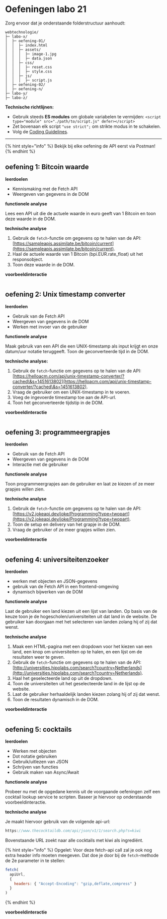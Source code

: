 # Oefeningen labo 21

Zorg ervoor dat je onderstaande folderstructuur aanhoudt:

```
webtechnologie/
├─ labo-x/
│  ├─ oefening-01/
│  │  ├─ index.html
│  │  ├─ assets/
│  │  │  ├─ image-1.jpg
│  │  │  ├─ data.json
│  │  ├─ css/
│  │  │  ├─ reset.css
│  │  │  ├─ style.css
│  │  ├─ js/
│  │  │  ├─ script.js
│  ├─ oefening-02/
│  ├─ oefening-n/
├─ labo-y/
├─ labo-z/
```

**Technische richtlijnen:**

- Gebruik steeds **ES modules** om globale variabelen te vermijden:
  `<script type="module" src="./path/to/script.js" defer></script>`
- Zet bovenaan elk script `"use strict";` om strikte modus in te schakelen.
- Volg de [Coding Guidelines](https://apwt.gitbook.io/webtechnologie/coding-guidelines).

---

{% hint style="info" %}
Bekijk bij elke oefening de API eerst via Postman!
{% endhint %}

## oefening 1: Bitcoin waarde

**leerdoelen**

* Kennismaking met de Fetch API
* Weergeven van gegevens in de DOM

**functionele analyse**

Lees een API uit die de actuele waarde in euro geeft van 1 Bitcoin en toon deze waarde in de DOM.

**technische analyse**

1. Gebruik de `fetch`-functie om gegevens op te halen van de API: [https://sampleapis.assimilate.be/bitcoin/current](https://sampleapis.assimilate.be/bitcoin/current).
2. Haal de actuele waarde van 1 Bitcoin (bpi.EUR.rate\_float) uit het responsobject.
3. Toon deze waarde in de DOM.

**voorbeeldinteractie**

<figure><img src="../../.gitbook/assets/async-apis-oef1.png" alt=""><figcaption></figcaption></figure>

## oefening 2: Unix timestamp converter

**leerdoelen**

* Gebruik van de Fetch API
* Weergeven van gegevens in de DOM
* Werken met invoer van de gebruiker

**functionele analyse**

Maak gebruik van een API die een UNIX-timestamp als input krijgt en onze datum/uur notatie teruggeeft. Toon de geconverteerde tijd in de DOM.

**technische analyse:**

1. Gebruik de `fetch`-functie om gegevens op te halen van de API: [https://helloacm.com/api/unix-timestamp-converter/?cached\&s=1451613802](https://helloacm.com/api/unix-timestamp-converter/?cached\&s=1451613802).
2. Vraag de gebruiker om een UNIX-timestamp in te voeren.
3. Voeg de ingevoerde timestamp toe aan de API-url.
4. Toon het geconverteerde tijdstip in de DOM.

**voorbeeldinteractie**

<figure><img src="../../.gitbook/assets/async-apis-oef2.png" alt=""><figcaption></figcaption></figure>

## oefening 3: programmeergrapjes

**leerdoelen**

* Gebruik van de Fetch API
* Weergeven van gegevens in de DOM
* Interactie met de gebruiker

**functionele analyse**

Toon programmeergrapjes aan de gebruiker en laat ze kiezen of ze meer grapjes willen zien.

**technische analyse**

1. Gebruik de `fetch`-functie om gegevens op te halen van de API: [https://v2.jokeapi.dev/joke/Programming?type=twopart](https://v2.jokeapi.dev/joke/Programming?type=twopart).
2. Toon de setup en delivery van het grapje in de DOM.
3. Vraag de gebruiker of ze meer grapjes willen zien.

**voorbeeldinteractie**

<figure><img src="../../.gitbook/assets/async-apis-oef3.png" alt=""><figcaption></figcaption></figure>

## oefening 4: universiteitenzoeker

**leerdoelen**

* werken met objecten en JSON-gegevens
* gebruik van de Fetch API in een frontend-omgeving
* dynamisch bijwerken van de DOM

**functionele analyse**

Laat de gebruiker een land kiezen uit een lijst van landen. Op basis van de keuze toon je de hogescholen/universiteiten uit dat land in de website. De gebruiker kan doorgaan met het selecteren van landen zolang hij of zij dat wenst.

**technische analyse**

1. Maak een HTML-pagina met een dropdown voor het kiezen van een land, een knop om universiteiten op te halen, en een lijst om de resultaten weer te geven.
2. Gebruik de `fetch`-functie om gegevens op te halen van de API: [http://universities.hipolabs.com/search?country=Netherlands](http://universities.hipolabs.com/search?country=Netherlands).
3. Haal het geselecteerde land op uit de dropdown.
4. Toon de universiteiten uit het geselecteerde land in de lijst op de website.
5. Laat de gebruiker herhaaldelijk landen kiezen zolang hij of zij dat wenst.
6. Toon de resultaten dynamisch in de DOM.

**voorbeeldinteractie**

<figure><img src="../../.gitbook/assets/async-apis-oef4.png" alt=""><figcaption></figcaption></figure>

## oefening 5: cocktails

**leerdoelen**

* Werken met objecten
* Dot notatie gebruiken
* Gebruik/uitlezen van JSON
* Schrijven van functies
* Gebruik maken van Async/Await

**functionele analyse**

Probeer nu met de opgedane kennis uit de voorgaande oefeningen zelf een cocktail lookup service te scripten. Baseer je hiervoor op onderstaande voorbeeldinteractie.

**technische analyse**

Je maakt hiervoor gebruik van de volgende api-url:

```js
https://www.thecocktaildb.com/api/json/v1/1/search.php?s=kiwi
```

Bovenstaande URL zoekt naar alle cocktails met kiwi als ingrediënt.

{% hint style="info" %}
Opgelet: Voor deze fetch-api call zal je ook nog extra header info moeten meegeven. Dat doe je door bij de `fetch`-methode de 2e parameter in te stellen:

```js
fetch(
  apiUrl,
  {
    headers: { "Accept-Encoding": "gzip,deflate,compress" }
  }
)
```
{% endhint %}

**voorbeeldinteractie**

<figure><img src="../../.gitbook/assets/async-apis-oef5.png" alt=""><figcaption></figcaption></figure>